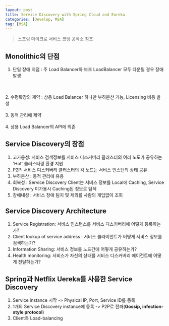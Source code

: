 ```yaml
---
layout: post
title: Service Discovery with Spring Cloud and Eureka
categories: [Develop, MSA]
tag: [MSA]    
---
```

> 스프링 마이크로 서비스 코딩 공작소 참조

## Monolithic의 단점

1. 단일 장애 지점 : 주 Load Balancer와 보조 LoadBalancer 모두 다운될 경우 장애 발생
<br/>
<br/>
2. 수평확장의 제약 : 상용 Load Balancer 하나만 부하분산 기능, Licensing 비용 발생
<br/>
<br/>
3. 동적 관리에 제약
<br/>
<br/>
4. 상용 Load Balancer의 API에 의존

## Service Discovery의 장점

1. 고가용성: 서비스 검색정보를 서비스 디스커버리 클러스터의 여러 노도가 공유하는 'Hot' 클러스터링 환경 지원
2. P2P: 서비스 디스커버리 클러스터의 각 노드는 서비스 인스턴의 상태 공유
3. 부하분산 : 동적 관리에 유용
4. 회복성 : Service Discovery Client는 서비스 정보를 Local에 Caching, Service Discovery 미가용시 Caching된 정보로 탐색
5. 장애내성 : 서비스 장애 팀지 및 제외를 사람의 개입없이 조회

##  Service Discovery Architecture
1. Service Registration: 서비스 인스턴스를 서비스 디스커버리에 어떻게 등록하는가?
2. Client lookup of service address : 서비스 클라이언트가 어떻게 서비스 정보를 검색하는가?
3. Information Sharing: 서비스 정보를 노드간에 어떻게 공유하는가?
4. Health monitoring: 서비스가 자신의 상태를 서비스 디스커버리 에이전트에 어떻게 전달하는가?

## Spring과 Netflix Uereka를 사용한 Service Discovery
1. Service instance 시작 -> Physical IP, Port, Service ID를 등록
2. 1개의 Service Discovery instance에 등록 -> P2P로 전파(**Gossip, infection-style protocol**)
3. Client측 Load-balancing

